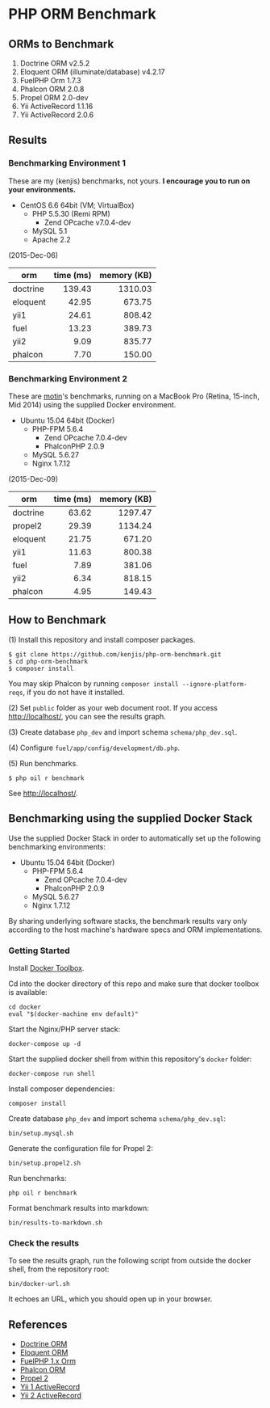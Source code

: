 # PHP ORM Benchmark

## ORMs to Benchmark

1. Doctrine ORM v2.5.2
1. Eloquent ORM (illuminate/database) v4.2.17
1. FuelPHP Orm 1.7.3
1. Phalcon ORM 2.0.8
1. Propel ORM 2.0-dev
1. Yii ActiveRecord 1.1.16
1. Yii ActiveRecord 2.0.6

## Results

### Benchmarking Environment 1

These are my (kenjis) benchmarks, not yours. **I encourage you to run on your environments.**

* CentOS 6.6 64bit (VM; VirtualBox)
  * PHP 5.5.30 (Remi RPM)
    * Zend OPcache v7.0.4-dev
  * MySQL 5.1
  * Apache 2.2

(2015-Dec-06)

|orm                |time (ms)|memory (KB) |
|-------------------|--------:|-----------:|
|doctrine           |   139.43|     1310.03|
|eloquent           |    42.95|      673.75|
|yii1               |    24.61|      808.42|
|fuel               |    13.23|      389.73|
|yii2               |     9.09|      835.77|
|phalcon            |     7.70|      150.00|

### Benchmarking Environment 2

These are [motin](https://github.com/motin)'s benchmarks, running on a MacBook Pro (Retina, 15-inch, Mid 2014) using the supplied Docker environment.

* Ubuntu 15.04 64bit (Docker)
  * PHP-FPM 5.6.4
    * Zend OPcache 7.0.4-dev
    * PhalconPHP 2.0.9
  * MySQL 5.6.27
  * Nginx 1.7.12

(2015-Dec-09)

|orm                |time (ms)|memory (KB) |
|-------------------|--------:|-----------:|
|doctrine           |    63.62|     1297.47|
|propel2            |    29.39|     1134.24|
|eloquent           |    21.75|      671.20|
|yii1               |    11.63|      800.38|
|fuel               |     7.89|      381.06|
|yii2               |     6.34|      818.15|
|phalcon            |     4.95|      149.43|

## How to Benchmark

(1) Install this repository and install composer packages.

~~~
$ git clone https://github.com/kenjis/php-orm-benchmark.git
$ cd php-orm-benchmark
$ composer install
~~~

You may skip Phalcon by running `composer install --ignore-platform-reqs`, if you do not have it installed.

(2) Set `public` folder as your web document root. If you access <http://localhost/>, you can see the results graph.

(3) Create database `php_dev` and import schema `schema/php_dev.sql`.

(4) Configure `fuel/app/config/development/db.php`.

(5) Run benchmarks.

~~~
$ php oil r benchmark
~~~

See <http://localhost/>.

## Benchmarking using the supplied Docker Stack

Use the supplied Docker Stack in order to automatically set up the following benchmarking environments:

* Ubuntu 15.04 64bit (Docker)
  * PHP-FPM 5.6.4
    * Zend OPcache 7.0.4-dev
    * PhalconPHP 2.0.9
  * MySQL 5.6.27
  * Nginx 1.7.12

By sharing underlying software stacks, the benchmark results vary only according to the host machine's hardware specs and ORM implementations.

### Getting Started

Install [Docker Toolbox](https://www.docker.com/docker-toolbox).

Cd into the docker directory of this repo and make sure that docker toolbox is available:
~~~
cd docker
eval "$(docker-machine env default)"
~~~

Start the Nginx/PHP server stack:
~~~
docker-compose up -d
~~~

Start the supplied docker shell from within this repository's `docker` folder:
~~~
docker-compose run shell
~~~

Install composer dependencies:
~~~
composer install
~~~

Create database `php_dev` and import schema `schema/php_dev.sql`:
~~~
bin/setup.mysql.sh
~~~

Generate the configuration file for Propel 2:
~~~
bin/setup.propel2.sh
~~~

Run benchmarks:
~~~
php oil r benchmark
~~~

Format benchmark results into markdown:
~~~
bin/results-to-markdown.sh
~~~

### Check the results

To see the results graph, run the following script from outside the docker shell, from the repository root:

~~~
bin/docker-url.sh
~~~

It echoes an URL, which you should open up in your browser.

## References

* [Doctrine ORM](http://www.doctrine-project.org/projects/orm.html)
* [Eloquent ORM](https://github.com/illuminate/database)
* [FuelPHP 1.x Orm](http://fuelphp.com/docs/packages/orm/intro.html)
* [Phalcon ORM](http://docs.phalconphp.com/en/latest/reference/models.html)
* [Propel 2](http://propelorm.org/)
* [Yii 1 ActiveRecord](http://www.yiiframework.com/doc/guide/1.1/en/database.ar)
* [Yii 2 ActiveRecord](http://www.yiiframework.com/doc-2.0/guide-db-active-record.html)
